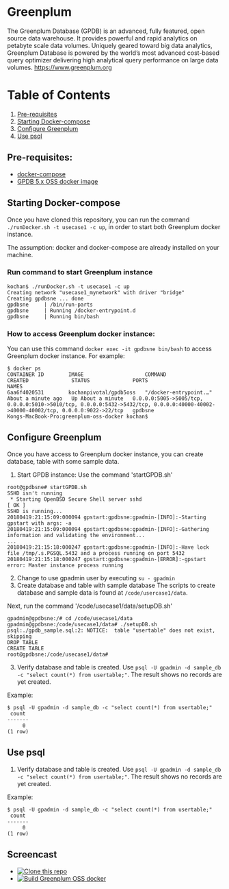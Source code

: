 #  Greenplum
The  Greenplum Database (GPDB) is an advanced, fully featured, open source data warehouse. It provides powerful and rapid analytics on petabyte scale data volumes. Uniquely geared toward big data analytics, Greenplum Database is powered by the world’s most advanced cost-based query optimizer delivering high analytical query performance on large data volumes.
<https://www.greenplum.org>

# Table of Contents
1. [Pre-requisites](#Pre-requisites)
2. [Starting Docker-compose](#Starting-Dockercompose)
3. [Configure Greenplum](#Configure-Greenplum)
4. [Use psql](#Use-psql)

## Pre-requisites:
- [docker-compose](http://docs.docker.com/compose)
- [GPDB 5.x OSS docker image](https://hub.docker.com/r/kochanpivotal/gpdb5oss/)

## Starting Docker-compose
Once you have cloned this repository, you can run the command  `./runDocker.sh -t usecase1 -c up`, in order to start both Greenplum docker instance.

The assumption: docker and docker-compose are already installed on your machine.

### Run command to start Greenplum instance
```
kochan$ ./runDocker.sh -t usecase1 -c up
Creating network "usecase1_mynetwork" with driver "bridge"
Creating gpdbsne ... done
gpdbsne     | /bin/run-parts
gpdbsne     | Running /docker-entrypoint.d
gpdbsne     | Running bin/bash
```

### How to access Greenplum docker instance:
You can use this command `docker exec -it gpdbsne bin/bash` to access Greenplum docker instance.
For example:
```
$ docker ps
CONTAINER ID        IMAGE                    COMMAND                  CREATED              STATUS              PORTS                                                                                                                                NAMES
6aa6f4020531        kochanpivotal/gpdb5oss   "/docker-entrypoint.…"   About a minute ago   Up About a minute   0.0.0.0:5005->5005/tcp, 0.0.0.0:5010->5010/tcp, 0.0.0.0:5432->5432/tcp, 0.0.0.0:40000-40002->40000-40002/tcp, 0.0.0.0:9022->22/tcp   gpdbsne
Kongs-MacBook-Pro:greenplum-oss-docker kochan$
```

## Configure Greenplum
Once you have access to Greenplum docker instance, you can create database, table with some sample data.

1. Start GPDB instance:
Use the command 'startGPDB.sh'
```
root@gpdbsne# startGPDB.sh
SSHD isn't running
 * Starting OpenBSD Secure Shell server sshd                             [ OK ]
SSHD is running...
20180419:21:15:09:000094 gpstart:gpdbsne:gpadmin-[INFO]:-Starting gpstart with args: -a
20180419:21:15:09:000094 gpstart:gpdbsne:gpadmin-[INFO]:-Gathering information and validating the environment...
...
20180419:21:15:18:000247 gpstart:gpdbsne:gpadmin-[INFO]:-Have lock file /tmp/.s.PGSQL.5432 and a process running on port 5432
20180419:21:15:18:000247 gpstart:gpdbsne:gpadmin-[ERROR]:-gpstart error: Master instance process running
```
2. Change to use gpadmin user by executing `su - gpadmin`
3. Create database and table with sample database
The scripts to create database and sample data is found at `/code/usercase1/data`.

Next, run the command '/code/usecase1/data/setupDB.sh'
```
gpadmin@gpdbsne:/# cd /code/usecase1/data
gpadmin@gpdbsne:/code/usecase1/data# ./setupDB.sh
psql:./gpdb_sample.sql:2: NOTICE:  table "usertable" does not exist, skipping
DROP TABLE
CREATE TABLE
root@gpdbsne:/code/usecase1/data#
```
3. Verify database and table is created.
Use `psql -U gpadmin -d sample_db -c "select count(*) from usertable;"`.  The result shows no records are yet created.

Example:
```
$ psql -U gpadmin -d sample_db -c "select count(*) from usertable;"
 count
-------
     0
(1 row)
```

## Use psql
1. Verify database and table is created.
Use `psql -U gpadmin -d sample_db -c "select count(*) from usertable;"`.  The result shows no records are yet created.

Example:
```
$ psql -U gpadmin -d sample_db -c "select count(*) from usertable;"
 count
-------
     0
(1 row)
```

## Screencast
* [![Clone this repo](https://asciinema.org/a/LIFWP2uK8jcyLHoPJkbO8zsos.svg)](https://asciinema.org/a/LIFWP2uK8jcyLHoPJkbO8zsos)
* [![Build Greenplum OSS docker](https://asciinema.org/a/LIFWP2uK8jcyLHoPJkbO8zsos.svg)](https://asciinema.org/a/LIFWP2uK8jcyLHoPJkbO8zsos)
